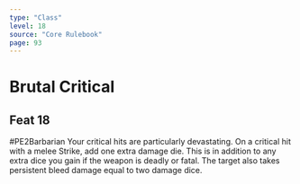 ```yaml
---
type: "Class"
level: 18
source: "Core Rulebook"
page: 93
---
```

# Brutal Critical
## Feat 18
#PE2Barbarian
Your critical hits are particularly devastating. On a critical hit with a melee Strike, add one extra damage die. This is in addition to any extra dice you gain if the weapon is deadly or fatal. The target also takes persistent bleed damage equal to two damage dice.